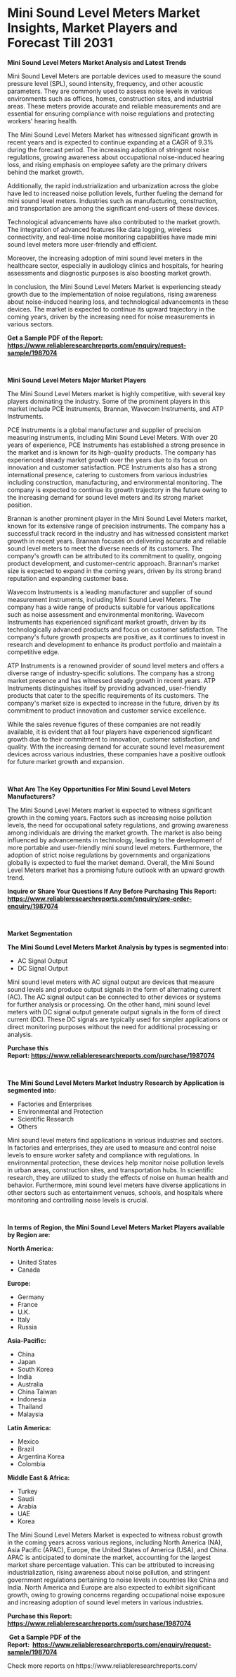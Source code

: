 <p><h1>Mini Sound Level Meters Market Insights, Market Players and Forecast Till 2031</h1></p><p><strong>Mini Sound Level Meters Market Analysis and Latest Trends</strong></p>
<p><p>Mini Sound Level Meters are portable devices used to measure the sound pressure level (SPL), sound intensity, frequency, and other acoustic parameters. They are commonly used to assess noise levels in various environments such as offices, homes, construction sites, and industrial areas. These meters provide accurate and reliable measurements and are essential for ensuring compliance with noise regulations and protecting workers' hearing health.</p><p>The Mini Sound Level Meters Market has witnessed significant growth in recent years and is expected to continue expanding at a CAGR of 9.3% during the forecast period. The increasing adoption of stringent noise regulations, growing awareness about occupational noise-induced hearing loss, and rising emphasis on employee safety are the primary drivers behind the market growth.</p><p>Additionally, the rapid industrialization and urbanization across the globe have led to increased noise pollution levels, further fueling the demand for mini sound level meters. Industries such as manufacturing, construction, and transportation are among the significant end-users of these devices.</p><p>Technological advancements have also contributed to the market growth. The integration of advanced features like data logging, wireless connectivity, and real-time noise monitoring capabilities have made mini sound level meters more user-friendly and efficient.</p><p>Moreover, the increasing adoption of mini sound level meters in the healthcare sector, especially in audiology clinics and hospitals, for hearing assessments and diagnostic purposes is also boosting market growth.</p><p>In conclusion, the Mini Sound Level Meters Market is experiencing steady growth due to the implementation of noise regulations, rising awareness about noise-induced hearing loss, and technological advancements in these devices. The market is expected to continue its upward trajectory in the coming years, driven by the increasing need for noise measurements in various sectors.</p></p>
<p><strong>Get a Sample PDF of the Report:&nbsp; <a href="https://www.reliableresearchreports.com/enquiry/request-sample/1987074">https://www.reliableresearchreports.com/enquiry/request-sample/1987074</a></strong></p>
<p>&nbsp;</p>
<p><strong>Mini Sound Level Meters Major Market Players</strong></p>
<p><p>The Mini Sound Level Meters market is highly competitive, with several key players dominating the industry. Some of the prominent players in this market include PCE Instruments, Brannan, Wavecom Instruments, and ATP Instruments.</p><p>PCE Instruments is a global manufacturer and supplier of precision measuring instruments, including Mini Sound Level Meters. With over 20 years of experience, PCE Instruments has established a strong presence in the market and is known for its high-quality products. The company has experienced steady market growth over the years due to its focus on innovation and customer satisfaction. PCE Instruments also has a strong international presence, catering to customers from various industries including construction, manufacturing, and environmental monitoring. The company is expected to continue its growth trajectory in the future owing to the increasing demand for sound level meters and its strong market position.</p><p>Brannan is another prominent player in the Mini Sound Level Meters market, known for its extensive range of precision instruments. The company has a successful track record in the industry and has witnessed consistent market growth in recent years. Brannan focuses on delivering accurate and reliable sound level meters to meet the diverse needs of its customers. The company's growth can be attributed to its commitment to quality, ongoing product development, and customer-centric approach. Brannan's market size is expected to expand in the coming years, driven by its strong brand reputation and expanding customer base.</p><p>Wavecom Instruments is a leading manufacturer and supplier of sound measurement instruments, including Mini Sound Level Meters. The company has a wide range of products suitable for various applications such as noise assessment and environmental monitoring. Wavecom Instruments has experienced significant market growth, driven by its technologically advanced products and focus on customer satisfaction. The company's future growth prospects are positive, as it continues to invest in research and development to enhance its product portfolio and maintain a competitive edge.</p><p>ATP Instruments is a renowned provider of sound level meters and offers a diverse range of industry-specific solutions. The company has a strong market presence and has witnessed steady growth in recent years. ATP Instruments distinguishes itself by providing advanced, user-friendly products that cater to the specific requirements of its customers. The company's market size is expected to increase in the future, driven by its commitment to product innovation and customer service excellence.</p><p>While the sales revenue figures of these companies are not readily available, it is evident that all four players have experienced significant growth due to their commitment to innovation, customer satisfaction, and quality. With the increasing demand for accurate sound level measurement devices across various industries, these companies have a positive outlook for future market growth and expansion.</p></p>
<p>&nbsp;</p>
<p><strong>What Are The Key Opportunities For Mini Sound Level Meters Manufacturers?</strong></p>
<p><p>The Mini Sound Level Meters market is expected to witness significant growth in the coming years. Factors such as increasing noise pollution levels, the need for occupational safety regulations, and growing awareness among individuals are driving the market growth. The market is also being influenced by advancements in technology, leading to the development of more portable and user-friendly mini sound level meters. Furthermore, the adoption of strict noise regulations by governments and organizations globally is expected to fuel the market demand. Overall, the Mini Sound Level Meters market has a promising future outlook with an upward growth trend.</p></p>
<p><strong>Inquire or Share Your Questions If Any Before Purchasing This Report: <a href="https://www.reliableresearchreports.com/enquiry/pre-order-enquiry/1987074">https://www.reliableresearchreports.com/enquiry/pre-order-enquiry/1987074</a></strong></p>
<p>&nbsp;</p>
<p><strong>Market Segmentation</strong></p>
<p><strong>The Mini Sound Level Meters Market Analysis by types is segmented into:</strong></p>
<p><ul><li>AC Signal Output</li><li>DC Signal Output</li></ul></p>
<p><p>Mini sound level meters with AC signal output are devices that measure sound levels and produce output signals in the form of alternating current (AC). The AC signal output can be connected to other devices or systems for further analysis or processing. On the other hand, mini sound level meters with DC signal output generate output signals in the form of direct current (DC). These DC signals are typically used for simpler applications or direct monitoring purposes without the need for additional processing or analysis.</p></p>
<p><strong>Purchase this Report:&nbsp;<a href="https://www.reliableresearchreports.com/purchase/1987074">https://www.reliableresearchreports.com/purchase/1987074</a></strong></p>
<p>&nbsp;</p>
<p><strong>The Mini Sound Level Meters Market Industry Research by Application is segmented into:</strong></p>
<p><ul><li>Factories and Enterprises</li><li>Environmental and Protection</li><li>Scientific Research</li><li>Others</li></ul></p>
<p><p>Mini sound level meters find applications in various industries and sectors. In factories and enterprises, they are used to measure and control noise levels to ensure worker safety and compliance with regulations. In environmental protection, these devices help monitor noise pollution levels in urban areas, construction sites, and transportation hubs. In scientific research, they are utilized to study the effects of noise on human health and behavior. Furthermore, mini sound level meters have diverse applications in other sectors such as entertainment venues, schools, and hospitals where monitoring and controlling noise levels is crucial.</p></p>
<p>&nbsp;</p>
<p><strong>In terms of Region, the Mini Sound Level Meters Market Players available by Region are:</strong></p>
<p>
    <p> <strong> North America: </strong>
        <ul>
            <li>United States</li>
            <li>Canada</li>
        </ul>
        </p> 
    <p> <strong> Europe: </strong>
        <ul>
            <li>Germany</li>
            <li>France</li>
            <li>U.K.</li>
            <li>Italy</li>
            <li>Russia</li>
        </ul>
        </p> 
    <p> <strong> Asia-Pacific: </strong>
        <ul>
            <li>China</li>
            <li>Japan</li>
            <li>South Korea</li>
            <li>India</li>
            <li>Australia</li>
            <li>China Taiwan</li>
            <li>Indonesia</li>
            <li>Thailand</li>
            <li>Malaysia</li>
        </ul>
        </p> 
    <p> <strong> Latin America: </strong>
        <ul>
            <li>Mexico</li>
            <li>Brazil</li>
            <li>Argentina Korea</li>
            <li>Colombia</li>
        </ul>
        </p> 
    <p> <strong> Middle East & Africa: </strong>
        <ul>
            <li>Turkey</li>
            <li>Saudi</li>
            <li>Arabia</li>
            <li>UAE</li>
            <li>Korea</li>
        </ul>
    </p>
    </p>
<p><p>The Mini Sound Level Meters Market is expected to witness robust growth in the coming years across various regions, including North America (NA), Asia Pacific (APAC), Europe, the United States of America (USA), and China. APAC is anticipated to dominate the market, accounting for the largest market share percentage valuation. This can be attributed to increasing industrialization, rising awareness about noise pollution, and stringent government regulations pertaining to noise levels in countries like China and India. North America and Europe are also expected to exhibit significant growth, owing to growing concerns regarding occupational noise exposure and increasing adoption of sound level meters in various industries.</p></p>
<p><strong>Purchase this Report: <a href="https://www.reliableresearchreports.com/purchase/1987074">https://www.reliableresearchreports.com/purchase/1987074</a></strong></p>
<p>&nbsp;<strong>Get a Sample PDF of the Report:&nbsp;&nbsp;<a href="https://www.reliableresearchreports.com/enquiry/request-sample/1987074">https://www.reliableresearchreports.com/enquiry/request-sample/1987074</a></strong></p>
<p><strong></strong></p>
<p>Check more reports on https://www.reliableresearchreports.com/</p>